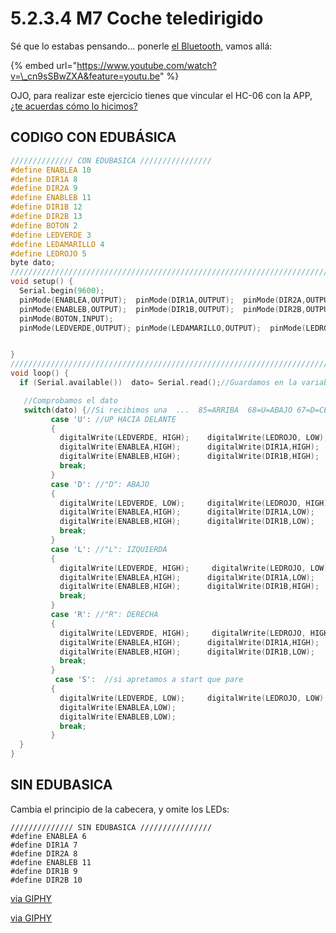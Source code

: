 # 5.2.3.4 M7 Coche teledirigido

Sé que lo estabas pensando... ponerle [el Bluetooth](../../../4.-comunicaciones/arduino_y_mvil/mdulo_bluetooth.md), vamos allá:

{% embed url="https://www.youtube.com/watch?v=\_cn9sSBwZXA&feature=youtu.be" %}

OJO, para realizar este ejercicio tienes que vincular el HC-06 con la APP, [¿te acuerdas cómo lo hicimos?](../../../4.-comunicaciones/arduino_y_mvil/vincular_mvil.md)

## CODIGO CON EDUBÁSICA

```cpp
////////////// CON EDUBASICA ////////////////
#define ENABLEA 10
#define DIR1A 8
#define DIR2A 9
#define ENABLEB 11
#define DIR1B 12
#define DIR2B 13
#define BOTON 2
#define LEDVERDE 3
#define LEDAMARILLO 4
#define LEDROJO 5
byte dato;
/////////////////////////////////////////////////////////////////////////////////////////////////////
void setup() {
  Serial.begin(9600);
  pinMode(ENABLEA,OUTPUT);  pinMode(DIR1A,OUTPUT);  pinMode(DIR2A,OUTPUT);
  pinMode(ENABLEB,OUTPUT);  pinMode(DIR1B,OUTPUT);  pinMode(DIR2B,OUTPUT);
  pinMode(BOTON,INPUT);
  pinMode(LEDVERDE,OUTPUT); pinMode(LEDAMARILLO,OUTPUT);  pinMode(LEDROJO,OUTPUT);


}
/////////////////////////////////////////////////////////////////////////////////////////////////////
void loop() {
  if (Serial.available())  dato= Serial.read();//Guardamos en la variable dato el valor leido

   //Comprobamos el dato
   switch(dato) {//Si recibimos una  ...  85=ARRIBA  68=U=ABAJO 67=D=CENTRO  76=L=IZQUIERDA 82=R=DCHA  97=a  98=B  99=C
         case 'U': //UP HACIA DELANTE
         {
           digitalWrite(LEDVERDE, HIGH);    digitalWrite(LEDROJO, LOW);   digitalWrite(LEDAMARILLO, LOW);
           digitalWrite(ENABLEA,HIGH);      digitalWrite(DIR1A,HIGH);     digitalWrite(DIR2A,LOW);
           digitalWrite(ENABLEB,HIGH);      digitalWrite(DIR1B,HIGH);     digitalWrite(DIR2B,LOW);
           break;
         }
         case 'D': //"D": ABAJO
         {
           digitalWrite(LEDVERDE, LOW);     digitalWrite(LEDROJO, HIGH);   digitalWrite(LEDAMARILLO, LOW);
           digitalWrite(ENABLEA,HIGH);      digitalWrite(DIR1A,LOW);      digitalWrite(DIR2A,HIGH);
           digitalWrite(ENABLEB,HIGH);      digitalWrite(DIR1B,LOW);      digitalWrite(DIR2B,HIGH);
           break;
         }
         case 'L': //"L": IZQUIERDA
         {
           digitalWrite(LEDVERDE, HIGH);     digitalWrite(LEDROJO, LOW);    digitalWrite(LEDAMARILLO, HIGH);
           digitalWrite(ENABLEA,HIGH);      digitalWrite(DIR1A,LOW);       digitalWrite(DIR2A,HIGH);
           digitalWrite(ENABLEB,HIGH);      digitalWrite(DIR1B,HIGH);      digitalWrite(DIR2B,LOW);
           break;
         }
         case 'R': //"R": DERECHA
         {
           digitalWrite(LEDVERDE, HIGH);     digitalWrite(LEDROJO, HIGH);    digitalWrite(LEDAMARILLO, HIGH);
           digitalWrite(ENABLEA,HIGH);      digitalWrite(DIR1A,HIGH);      digitalWrite(DIR2A,LOW);
           digitalWrite(ENABLEB,HIGH);      digitalWrite(DIR1B,LOW);       digitalWrite(DIR2B,HIGH);
           break;
         }
          case 'S':  //si apretamos a start que pare
         {
           digitalWrite(LEDVERDE, LOW);     digitalWrite(LEDROJO, LOW);    digitalWrite(LEDAMARILLO, LOW);
           digitalWrite(ENABLEA,LOW);
           digitalWrite(ENABLEB,LOW);  
           break;
         }      
  }
}
```

## SIN EDUBASICA

Cambia el principio de la cabecera, y omite los LEDs:

```text
////////////// SIN EDUBASICA ////////////////
#define ENABLEA 6
#define DIR1A 7
#define DIR2A 8
#define ENABLEB 11
#define DIR1B 9
#define DIR2B 10
```

[via GIPHY](https://giphy.com/gifs/aardman-fun-cartoon-l3vQYPi2ow7YWXQFW)

[via GIPHY](https://giphy.com/gifs/arduino-arducar-car-bXgimR7bxcHAc)

